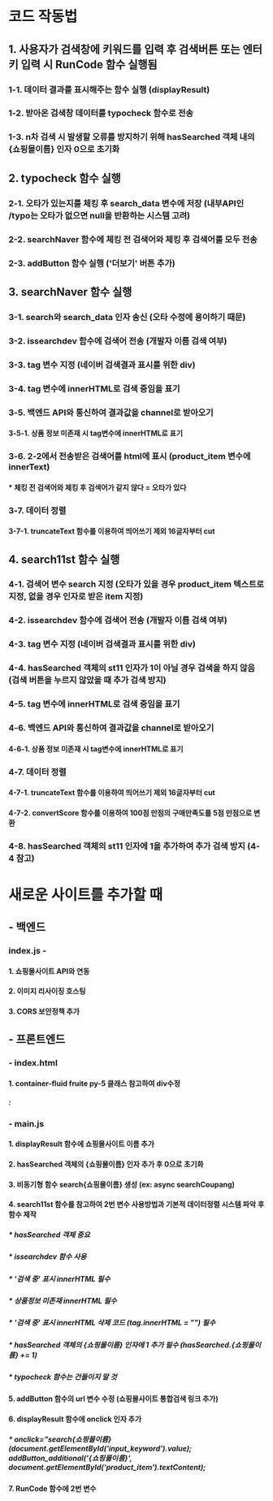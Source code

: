# 코드 작동법
## 1. 사용자가 검색창에 키워드를 입력 후 검색버튼 또는 엔터키 입력 시 RunCode 함수 실행됨
### 1-1. 데이터 결과를 표시해주는 함수 실행 (displayResult)
### 1-2. 받아온 검색창 데이터를 typocheck 함수로 전송
### 1-3. n차 검색 시 발생할 오류를 방지하기 위해 hasSearched 객체 내의 {쇼핑몰이름} 인자 0으로 초기화

## 2. typocheck 함수 실행
### 2-1. 오타가 있는지를 체킹 후 search_data 변수에 저장 (내부API인 /typo는 오타가 없으면 null을 반환하는 시스템 고려)
### 2-2. searchNaver 함수에 체킹 전 검색어와 체킹 후 검색어를 모두 전송
### 2-3. addButton 함수 실행 ('더보기' 버튼 추가)

## 3. searchNaver 함수 실행
### 3-1. search와 search_data 인자 송신 (오타 수정에 용이하기 때문)
### 3-2. issearchdev 함수에 검색어 전송 (개발자 이름 검색 여부)
### 3-3. tag 변수 지정 (네이버 검색결과 표시를 위한 div)
### 3-4. tag 변수에 innerHTML로 검색 중임을 표기
### 3-5. 백엔드 API와 통신하여 결과값을 channel로 받아오기
#### 3-5-1. 상품 정보 미존재 시 tag변수에 innerHTML로 표기
### 3-6. 2-2에서 전송받은 검색어를 html에 표시 (product_item 변수에 innerText)
#### * 체킹 전 검색어와 체킹 후 검색어가 같지 않다 = 오타가 있다
### 3-7. 데이터 정렬
#### 3-7-1. truncateText 함수를 이용하여 띄어쓰기 제외 16글자부터 cut

## 4. search11st 함수 실행
### 4-1. 검색어 변수 search 지정 (오타가 있을 경우 product_item 텍스트로 지정, 없을 경우 인자로 받은 item 지정)
### 4-2. issearchdev 함수에 검색어 전송 (개발자 이름 검색 여부)
### 4-3. tag 변수 지정 (네이버 검색결과 표시를 위한 div)
### 4-4. hasSearched 객체의 st11 인자가 1이 아닐 경우 검색을 하지 않음 (검색 버튼을 누르지 않았을 때 추가 검색 방지)
### 4-5. tag 변수에 innerHTML로 검색 중임을 표기
### 4-6. 백엔드 API와 통신하여 결과값을 channel로 받아오기
#### 4-6-1. 상품 정보 미존재 시 tag변수에 innerHTML로 표기
### 4-7. 데이터 정렬
#### 4-7-1. truncateText 함수를 이용하여 띄어쓰기 제외 16글자부터 cut
#### 4-7-2. convertScore 함수를 이용하여 100점 만점의 구매만족도를 5점 만점으로 변환
### 4-8. hasSearched 객체의 st11 인자에 1을 추가하여 추가 검색 방지 (4-4 참고)

# 새로운 사이트를 추가할 때
## - 백엔드
### index.js -
#### 1. 쇼핑몰사이트 API와 연동
#### 2. 이미지 리사이징 호스팅
#### 3. CORS 보안정책 추가

## - 프론트엔드
### - index.html 
#### 1. container-fluid fruite py-5 클래스 참고하여 div수정
##### : <div id="tab-{number}" class="tab-pane fade show p-0 active">
<div class="row g-4">
<div class="col-lg-12">
<div class="row g-4" id="{쇼핑몰이름}_product"></div>
</div>
</div>
</div>

### - main.js
#### 1. displayResult 함수에 쇼핑몰사이트 이름 추가
#### 2. hasSearched 객체의 {쇼핑몰이름} 인자 추가 후 0으로 초기화
#### 3. 비동기형 함수 search{쇼핑몰이름} 생성 (ex: async searchCoupang)
#### 4. search11st 함수를 참고하여 2번 변수 사용방법과 기본적 데이터정렬 시스템 파악 후 함수 제작
##### * hasSearched 객체 중요
##### * issearchdev 함수 사용
##### * '검색 중' 표시 innerHTML 필수
##### * 상품정보 미존재 innerHTML 필수
##### * '검색 중' 표시 innerHTML 삭제 코드 (tag.innerHTML = "") 필수
##### * hasSearched 객체의 {쇼핑몰이름} 인자에 1 추가 필수 (hasSearched.{쇼핑몰이름} += 1)
##### * typocheck 함수는 건들이지 말 것
#### 5. addButton 함수의 url 변수 수정 (쇼핑몰사이트 통합검색 링크 추가)
#### 6. displayResult 함수에 onclick 인자 추가
##### * onclick="search{쇼핑몰이름}(document.getElementById('input_keyword').value); addButton_additional('{쇼핑몰이름}', document.getElementById('product_item').textContent);
#### 7. RunCode 함수에 2번 변수 

